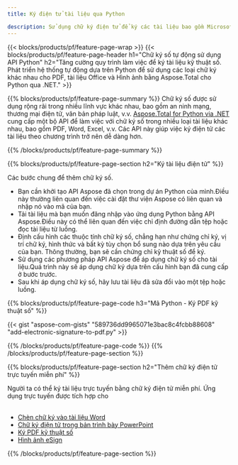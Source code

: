 ```yaml
---
title: Ký điện tử tài liệu qua Python

description: Sử dụng chữ ký điện tử để ký các tài liệu bao gồm Microsoft Word, Excel, PowerPoint, PDF và Hình ảnh thông qua ứng dụng Python của bạn. Chèn eSginature trực tuyến qua ứng dụng.
---
```


{{< blocks/products/pf/feature-page-wrap >}}
{{< blocks/products/pf/feature-page-header h1="Chữ ký số tự động sử dụng API Python" h2="Tăng cường quy trình làm việc để ký tài liệu kỹ thuật số. Phát triển hệ thống tự động dựa trên Python để sử dụng các loại chữ ký khác nhau cho PDF, tài liệu Office và Hình ảnh bằng Aspose.Total cho Python qua .NET." >}}

{{% blocks/products/pf/feature-page-summary %}}
Chữ ký số được sử dụng rộng rãi trong nhiều lĩnh vực khác nhau, bao gồm an ninh mạng, thương mại điện tử, văn bản pháp luật, v.v. [Aspose.Total for Python via .NET](https://products.aspose.com/total/python-net/) cung cấp một bộ API để làm việc với chữ ký số trong nhiều loại tài liệu khác nhau, bao gồm PDF, Word, Excel, v.v. Các API này giúp việc ký điện tử các tài liệu theo chương trình trở nên dễ dàng hơn.

{{% /blocks/products/pf/feature-page-summary  %}}

{{% blocks/products/pf/feature-page-section  h2="Ký tài liệu điện tử" %}}

Các bước chung để thêm chữ ký số.  
- Bạn cần khởi tạo API Aspose đã chọn trong dự án Python của mình.Điều này thường liên quan đến việc cài đặt thư viện Aspose có liên quan và nhập nó vào mã của bạn. 
- Tải tài liệu mà bạn muốn đăng nhập vào ứng dụng Python bằng API Aspose.Điều này có thể liên quan đến việc chỉ định đường dẫn tệp hoặc đọc tài liệu từ luồng.
- Định cấu hình các thuộc tính chữ ký số, chẳng hạn như chứng chỉ ký, vị trí chữ ký, hình thức và bất kỳ tùy chọn bổ sung nào dựa trên yêu cầu của bạn. Thông thường, bạn sẽ cần chứng chỉ kỹ thuật số để ký.
- Sử dụng các phương pháp API Aspose để áp dụng chữ ký số cho tài liệu.Quá trình này sẽ áp dụng chữ ký dựa trên cấu hình bạn đã cung cấp ở bước trước.
- Sau khi áp dụng chữ ký số, hãy lưu tài liệu đã sửa đổi vào một tệp hoặc luồng.

{{% blocks/products/pf/feature-page-code h3="Mã Python - Ký PDF kỹ thuật số" %}}

{{< gist "aspose-com-gists" "589736dd9965071e3bac8c4fcbb88608" "add-electronic-signature-to-pdf.py" >}}

{{% /blocks/products/pf/feature-page-code  %}}
{{% /blocks/products/pf/feature-page-section %}}

{{% blocks/products/pf/feature-page-section  h2="Thêm chữ ký điện tử trực tuyến miễn phí" %}}

Người ta có thể ký tài liệu trực tuyến bằng chữ ký điện tử miễn phí. Ứng dụng trực tuyến được tích hợp cho<br /><br />

- [Chèn chữ ký vào tài liệu Word](https://products.aspose.com/total/python-net/signature/word/)
- [Chữ ký điện tử trong bản trình bày PowerPoint](https://products.aspose.com/total/python-net/signature/powerpoint/)
- [Ký PDF kỹ thuật số](https://products.aspose.com/total/python-net/signature/pdf/)
- [Hình ảnh eSign](https://products.aspose.com/total/python-net/signature/image/)

{{% /blocks/products/pf/feature-page-section %}}